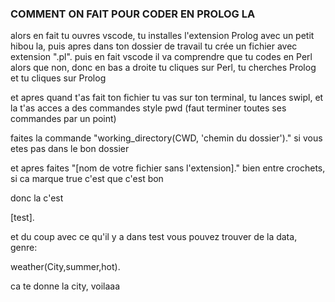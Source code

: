 ### COMMENT ON FAIT POUR CODER EN PROLOG LA

alors en fait tu ouvres vscode, tu installes l'extension Prolog avec un petit hibou la, puis apres dans ton dossier de travail tu crée un fichier avec extension ".pl".
puis en fait vscode il va comprendre que tu codes en Perl alors que non, donc en bas a droite tu cliques sur Perl, tu cherches Prolog et tu cliques sur Prolog

et apres quand t'as fait ton fichier tu vas sur ton terminal, tu lances swipl, et la t'as acces a des commandes style pwd (faut terminer toutes ses commandes par un point)

faites la commande "working_directory(CWD, 'chemin du dossier')." si vous etes pas dans le bon dossier

et apres faites "[nom de votre fichier sans l'extension]." bien entre crochets, si ca marque true c'est que c'est bon

donc la c'est

[test].

et du coup avec ce qu'il y a dans test vous pouvez trouver de la data, genre:

weather(City,summer,hot).

ca te donne la city, voilaaa

